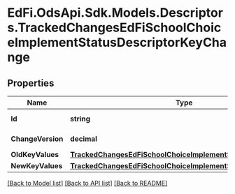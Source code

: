 # EdFi.OdsApi.Sdk.Models.Descriptors.TrackedChangesEdFiSchoolChoiceImplementStatusDescriptorKeyChange

## Properties

Name | Type | Description | Notes
------------ | ------------- | ------------- | -------------
**Id** | **string** | Resource identifier | [optional] 
**ChangeVersion** | **decimal** | Change version | [optional] 
**OldKeyValues** | [**TrackedChangesEdFiSchoolChoiceImplementStatusDescriptorKey**](TrackedChangesEdFiSchoolChoiceImplementStatusDescriptorKey.md) |  | [optional] 
**NewKeyValues** | [**TrackedChangesEdFiSchoolChoiceImplementStatusDescriptorKey**](TrackedChangesEdFiSchoolChoiceImplementStatusDescriptorKey.md) |  | [optional] 

[[Back to Model list]](../README.md#documentation-for-models) [[Back to API list]](../README.md#documentation-for-api-endpoints) [[Back to README]](../README.md)

